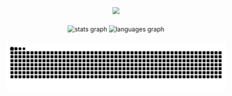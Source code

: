<div align="center">
  <img src="https://profile-counter.glitch.me/Dev-Saif-Ops/count.svg?"  />
</div>

###

<div align="center">
  <img src="https://github-readme-stats.vercel.app/api?username=Dev-Saif-Ops&hide_title=false&hide_rank=false&show_icons=true&include_all_commits=true&count_private=true&disable_animations=false&theme=dracula&locale=en&hide_border=false&order=1" height="150" alt="stats graph"  />
  <img src="https://github-readme-stats.vercel.app/api/top-langs?username=Dev-Saif-Ops&locale=en&hide_title=false&layout=compact&card_width=320&langs_count=5&theme=dracula&hide_border=false&order=2" height="150" alt="languages graph"  />
</div>

###

<img src="https://raw.githubusercontent.com/Dev-Saif-Ops/Dev-Saif-Ops/output/snake.svg" alt="Snake animation" />

###
